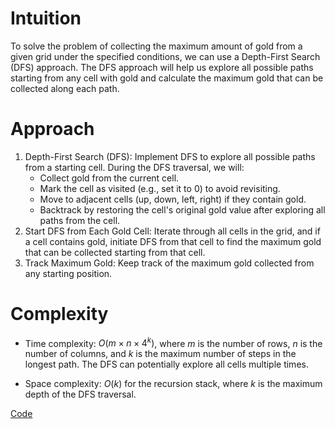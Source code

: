 # Intuition
To solve the problem of collecting the maximum amount of gold from a given grid under the specified conditions, we can use a Depth-First Search (DFS) approach. The DFS approach will help us explore all possible paths starting from any cell with gold and calculate the maximum gold that can be collected along each path.

# Approach
1. Depth-First Search (DFS): Implement DFS to explore all possible paths from a starting cell. During the DFS traversal, we will:
   - Collect gold from the current cell.
   - Mark the cell as visited (e.g., set it to 0) to avoid revisiting.
   - Move to adjacent cells (up, down, left, right) if they contain gold.
   - Backtrack by restoring the cell's original gold value after exploring all paths from the cell.
2. Start DFS from Each Gold Cell: Iterate through all cells in the grid, and if a cell contains gold, initiate DFS from that cell to find the maximum gold that can be collected starting from that cell.
3. Track Maximum Gold: Keep track of the maximum gold collected from any starting position.

# Complexity
- Time complexity:
$O(m×n×4^k)$, where $m$ is the number of rows, $n$ is the number of columns, and $k$ is the maximum number of steps in the longest path. The DFS can potentially explore all cells multiple times.

- Space complexity:
$O(k)$ for the recursion stack, where $k$ is the maximum depth of the DFS traversal.

[Code](./1219-Path-with-Maximum-Gold.ts)